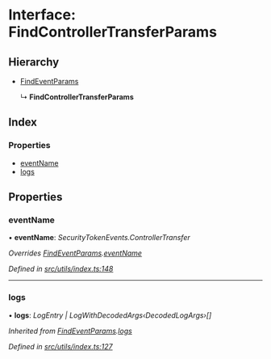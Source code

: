 # Interface: FindControllerTransferParams

## Hierarchy

- [FindEventParams](_utils_index_.findeventparams.md)

  ↳ **FindControllerTransferParams**

## Index

### Properties

- [eventName](_utils_index_.findcontrollertransferparams.md#eventname)
- [logs](_utils_index_.findcontrollertransferparams.md#logs)

## Properties

### eventName

• **eventName**: _SecurityTokenEvents.ControllerTransfer_

_Overrides [FindEventParams](_utils_index_.findeventparams.md).[eventName](_utils_index_.findeventparams.md#eventname)_

_Defined in [src/utils/index.ts:148](https://github.com/PolymathNetwork/polymath-sdk/blob/d34930f/src/utils/index.ts#L148)_

---

### logs

• **logs**: _LogEntry | LogWithDecodedArgs‹DecodedLogArgs›[]_

_Inherited from [FindEventParams](_utils_index_.findeventparams.md).[logs](_utils_index_.findeventparams.md#logs)_

_Defined in [src/utils/index.ts:127](https://github.com/PolymathNetwork/polymath-sdk/blob/d34930f/src/utils/index.ts#L127)_

